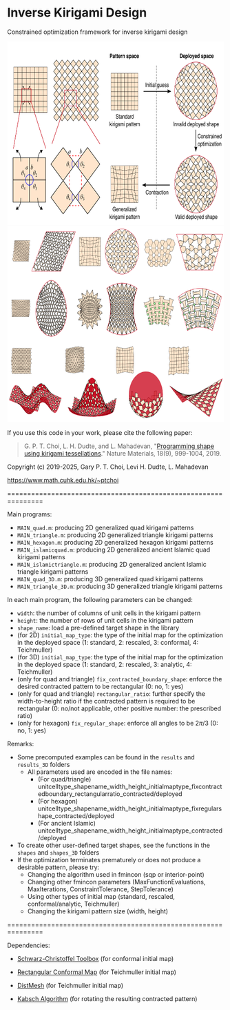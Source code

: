 # Inverse Kirigami Design
Constrained optimization framework for inverse kirigami design

<img src = "https://github.com/garyptchoi/inverse-kirigami-design/blob/main/inverse-kirigami-design.png" width="680" height="425" />

<img src = "https://github.com/garyptchoi/inverse-kirigami-design/blob/main/kirigami-gallery.png" width="680" height="453" />

If you use this code in your work, please cite the following paper:

> G. P. T. Choi, L. H. Dudte, and L. Mahadevan, 
"[Programming shape using kirigami tessellations](https://doi.org/10.1038/s41563-019-0452-y)." Nature Materials, 18(9), 999-1004, 2019.

Copyright (c) 2019-2025, Gary P. T. Choi, Levi H. Dudte, L. Mahadevan

https://www.math.cuhk.edu.hk/~ptchoi

===============================================================

Main programs:
* `MAIN_quad.m`: producing 2D generalized quad kirigami patterns
* `MAIN_triangle.m`: producing 2D generalized triangle kirigami patterns
* `MAIN_hexagon.m`: producing 2D generalized hexagon kirigami patterns
* `MAIN_islamicquad.m`: producing 2D generalized ancient Islamic quad kirigami patterns
* `MAIN_islamictriangle.m`: producing 2D generalized ancient Islamic triangle kirigami patterns
* `MAIN_quad_3D.m`: producing 3D generalized quad kirigami patterns
* `MAIN_triangle_3D.m`: producing 3D generalized triangle kirigami patterns

In each main program, the following parameters can be changed:
* `width`: the number of columns of unit cells in the kirigami pattern
* `height`: the number of rows of unit cells in the kirigami pattern
* `shape_name`: load a pre-defined target shape in the library
* (for 2D) `initial_map_type`: the type of the initial map for the optimization in the deployed space (1: standard, 2: rescaled, 3: conformal, 4: Teichmuller)
* (for 3D) `initial_map_type`: the type of the initial map for the optimization in the deployed space (1: standard, 2: rescaled, 3: analytic, 4: Teichmuller)
* (only for quad and triangle) `fix_contracted_boundary_shape`: enforce the desired contracted pattern to be rectangular (0: no, 1: yes)
* (only for quad and triangle) `rectangular_ratio`: further specify the width-to-height ratio if the contracted pattern is required to be rectangular (0:  no/not applicable, other positive number: the prescribed ratio)
* (only for hexagon) `fix_regular_shape`: enforce all angles to be $2\pi/3$ (0: no, 1: yes)


Remarks:
* Some precomputed examples can be found in the `results` and `results_3D` folders
  * All parameters used are encoded in the file names:
     * (For quad/triangle) unitcelltype_shapename_width_height_initialmaptype_fixcontractedboundary_rectangularratio_contracted/deployed
     * (For hexagon) unitcelltype_shapename_width_height_initialmaptype_fixregularshape_contracted/deployed
     * (For ancient Islamic) unitcelltype_shapename_width_height_initialmaptype_contracted/deployed
* To create other user-defined target shapes, see the functions in the `shapes` and `shapes_3D` folders 
* If the optimization terminates prematurely or does not produce a desirable pattern, please try:
  * Changing the algorithm used in fmincon (sqp or interior-point)
  * Changing other fmincon parameters (MaxFunctionEvaluations, MaxIterations, ConstraintTolerance, StepTolerance)
  * Using other types of initial map (standard, rescaled, conformal/analytic, Teichmuller)
  * Changing the kirigami pattern size (width, height)
  
===============================================================

Dependencies:

* [Schwarz-Christoffel Toolbox](https://github.com/tobydriscoll/sc-toolbox) (for conformal initial map)

* [Rectangular Conformal Map](https://github.com/garyptchoi/rectangular-conformal-map) (for Teichmuller initial map)

* [DistMesh](http://persson.berkeley.edu/distmesh/) (for Teichmuller initial map)

* [Kabsch Algorithm](https://www.mathworks.com/matlabcentral/fileexchange/25746-kabsch-algorithm) (for rotating the resulting contracted pattern)
